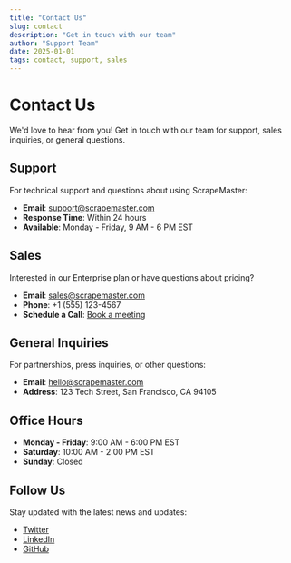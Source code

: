 ```yaml
---
title: "Contact Us"
slug: contact
description: "Get in touch with our team"
author: "Support Team"
date: 2025-01-01
tags: contact, support, sales
---
```


# Contact Us

We'd love to hear from you! Get in touch with our team for support, sales inquiries, or general questions.

## Support

For technical support and questions about using ScrapeMaster:

- **Email**: support@scrapemaster.com
- **Response Time**: Within 24 hours
- **Available**: Monday - Friday, 9 AM - 6 PM EST

## Sales

Interested in our Enterprise plan or have questions about pricing?

- **Email**: sales@scrapemaster.com
- **Phone**: +1 (555) 123-4567
- **Schedule a Call**: [Book a meeting](https://calendly.com/scrapemaster)

## General Inquiries

For partnerships, press inquiries, or other questions:

- **Email**: hello@scrapemaster.com
- **Address**: 123 Tech Street, San Francisco, CA 94105

## Office Hours

- **Monday - Friday**: 9:00 AM - 6:00 PM EST
- **Saturday**: 10:00 AM - 2:00 PM EST
- **Sunday**: Closed

## Follow Us

Stay updated with the latest news and updates:

- [Twitter](https://twitter.com/scrapemaster)
- [LinkedIn](https://linkedin.com/company/scrapemaster)
- [GitHub](https://github.com/scrapemaster)